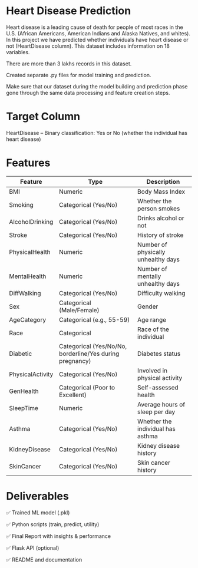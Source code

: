 # Heart Disease Prediction

Heart disease is a leading cause of death for people of most races in the U.S. (African Americans, American Indians and Alaska Natives, and whites). 
In this project we have predicted whether individuals have heart disease or not (HeartDisease column). 
This dataset includes information on 18 variables.

There are more than 3 lakhs records in this dataset.

Created separate .py files for model training and prediction.

Make sure that our dataset during the model building and prediction phase gone through the same data processing and feature creation steps.

# Target Column

HeartDisease – Binary classification: Yes or No (whether the individual has heart disease)


# Features

| Feature          | Type                                                     | Description                         |
| ---------------- | -------------------------------------------------------- | ----------------------------------- |
| BMI              | Numeric                                                  | Body Mass Index                     |
| Smoking          | Categorical (Yes/No)                                     | Whether the person smokes           |
| AlcoholDrinking  | Categorical (Yes/No)                                     | Drinks alcohol or not               |
| Stroke           | Categorical (Yes/No)                                     | History of stroke                   |
| PhysicalHealth   | Numeric                                                  | Number of physically unhealthy days |
| MentalHealth     | Numeric                                                  | Number of mentally unhealthy days   |
| DiffWalking      | Categorical (Yes/No)                                     | Difficulty walking                  |
| Sex              | Categorical (Male/Female)                                | Gender                              |
| AgeCategory      | Categorical (e.g., 55-59)                                | Age range                           |
| Race             | Categorical                                              | Race of the individual              |
| Diabetic         | Categorical (Yes/No/No, borderline/Yes during pregnancy) | Diabetes status                     |
| PhysicalActivity | Categorical (Yes/No)                                     | Involved in physical activity       |
| GenHealth        | Categorical (Poor to Excellent)                          | Self-assessed health                |
| SleepTime        | Numeric                                                  | Average hours of sleep per day      |
| Asthma           | Categorical (Yes/No)                                     | Whether the individual has asthma   |
| KidneyDisease    | Categorical (Yes/No)                                     | Kidney disease history              |
| SkinCancer       | Categorical (Yes/No)                                     | Skin cancer history                 |


# Deliverables
✅ Trained ML model (.pkl)

✅ Python scripts (train, predict, utility)

✅ Final Report with insights & performance

✅ Flask API (optional)

✅ README and documentation
